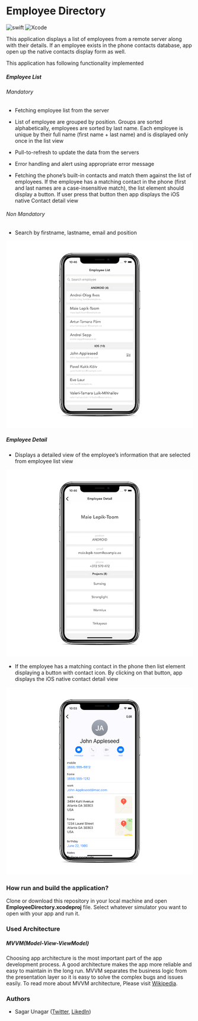 
# Employee Directory

![swift](https://img.shields.io/badge/swift-5.0-orange.svg)  ![Xcode](https://img.shields.io/badge/xcode-10.2.1-green.svg)



This application displays a list of employees from a remote server along with their details. If an employee exists in the phone contacts database, app open up the native contacts display form as well.



This application has following functionality implemented

##### Employee List

###### Mandatory

* Fetching employee list from the server

* List of employee are grouped by position. Groups are sorted alphabetically, employees are sorted by last name. Each employee is unique by their full name (first name + last name) and is displayed only once in the list view

* Pull-to-refresh to update the data from the servers

* Error handling and alert using appropriate error message

* Fetching the phone’s built-in contacts and match them against the list of employees. If the employee has a matching contact in the phone (first and last names are a case-insensitive match), the list element should display a button. If user press that button then app  displays the iOS native Contact detail view

###### Non Mandatory

* Search by firstname, lastname, email and position

![Employee List](Screenshots/EmployeeList.png)


##### Employee Detail

* Displays a detailed view of the employee’s information that are selected from employee list view

![Employee Detail](Screenshots/EmployeeDetail.png)


* If the employee has a matching contact in the phone then list element displaying a button with contact icon. By clicking on that button, app displays the iOS native contact detail view

![NativeEmployee Detail](Screenshots/NativeContactDetail.png)


### How run and build the application?



Clone or download this repository in your local machine and open ****EmployeeDirectory.xcodeproj**** file. Select whatever simulator you want to open with your app and run it.



### Used Architecture

##### MVVM(Model-View-ViewModel)

Choosing app architecture is the most important part of the app development process. A good architecture makes the app more reliable and easy to maintain in the long run. MVVM separates the business logic from the presentation layer so it is easy to solve the complex bugs and issues easily. To read more about MVVM architecture, Please visit [Wikipedia](https://en.wikipedia.org/wiki/Model%E2%80%93view%E2%80%93viewmodel).



### Authors

* Sagar Unagar ([Twitter](https://twitter.com/SagarUnagar_), [LikedIn](https://www.linkedin.com/in/sdunagar))
